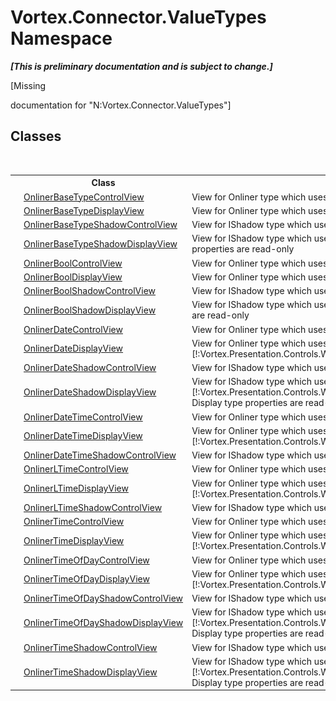 # Vortex.Connector.ValueTypes Namespace
 _**\[This is preliminary documentation and is subject to change.\]**_

\[Missing <summary> documentation for "N:Vortex.Connector.ValueTypes"\]


## Classes
&nbsp;<table><tr><th></th><th>Class</th><th>Description</th></tr><tr><td>![Public class](media/pubclass.gif "Public class")</td><td><a href="T_Vortex_Connector_ValueTypes_OnlinerBaseTypeControlView.md">OnlinerBaseTypeControlView</a></td><td>
View for Onliner type which uses <a href="T_Vortex_Presentation_Controls_Wpf_OnlineControl_OnlineControlTextBox.md">OnlineControlTextBox</a></td></tr><tr><td>![Public class](media/pubclass.gif "Public class")</td><td><a href="T_Vortex_Connector_ValueTypes_OnlinerBaseTypeDisplayView.md">OnlinerBaseTypeDisplayView</a></td><td>
View for Onliner type which uses <a href="T_Vortex_Presentation_Controls_Wpf_OnlineDisplay_OnlineDisplayTextBox.md">OnlineDisplayTextBox</a></td></tr><tr><td>![Public class](media/pubclass.gif "Public class")</td><td><a href="T_Vortex_Connector_ValueTypes_OnlinerBaseTypeShadowControlView.md">OnlinerBaseTypeShadowControlView</a></td><td>
View for IShadow type which uses <a href="T_Vortex_Presentation_Controls_Wpf_ShadowControl_ShadowControlTextBox.md">ShadowControlTextBox</a></td></tr><tr><td>![Public class](media/pubclass.gif "Public class")</td><td><a href="T_Vortex_Connector_ValueTypes_OnlinerBaseTypeShadowDisplayView.md">OnlinerBaseTypeShadowDisplayView</a></td><td>
View for IShadow type which uses <a href="T_Vortex_Presentation_Controls_Wpf_ShadowDisplay_ShadowDisplayTextBox.md">ShadowDisplayTextBox</a> Display type properties are read-only</td></tr><tr><td>![Public class](media/pubclass.gif "Public class")</td><td><a href="T_Vortex_Connector_ValueTypes_OnlinerBoolControlView.md">OnlinerBoolControlView</a></td><td>
View for Onliner type which uses <a href="T_Vortex_Presentation_Controls_Wpf_OnlineControl_OnlineControlCheckBox.md">OnlineControlCheckBox</a></td></tr><tr><td>![Public class](media/pubclass.gif "Public class")</td><td><a href="T_Vortex_Connector_ValueTypes_OnlinerBoolDisplayView.md">OnlinerBoolDisplayView</a></td><td>
View for Onliner type which uses <a href="T_Vortex_Presentation_Controls_Wpf_OnlineDisplay_OnlineDisplayCheckBox.md">OnlineDisplayCheckBox</a></td></tr><tr><td>![Public class](media/pubclass.gif "Public class")</td><td><a href="T_Vortex_Connector_ValueTypes_OnlinerBoolShadowControlView.md">OnlinerBoolShadowControlView</a></td><td>
View for IShadow type which uses <a href="T_Vortex_Presentation_Controls_Wpf_ShadowControl_ShadowControlCheckBox.md">ShadowControlCheckBox</a></td></tr><tr><td>![Public class](media/pubclass.gif "Public class")</td><td><a href="T_Vortex_Connector_ValueTypes_OnlinerBoolShadowDisplayView.md">OnlinerBoolShadowDisplayView</a></td><td>
View for IShadow type which uses <a href="T_Vortex_Presentation_Controls_Wpf_ShadowControl_ShadowControlTime.md">ShadowControlTime</a> Display type properties are read-only</td></tr><tr><td>![Public class](media/pubclass.gif "Public class")</td><td><a href="T_Vortex_Connector_ValueTypes_OnlinerDateControlView.md">OnlinerDateControlView</a></td><td>
View for Onliner type which uses <a href="T_Vortex_Presentation_Controls_Wpf_OnlineControl_OnlineControlDate.md">OnlineControlDate</a></td></tr><tr><td>![Public class](media/pubclass.gif "Public class")</td><td><a href="T_Vortex_Connector_ValueTypes_OnlinerDateDisplayView.md">OnlinerDateDisplayView</a></td><td>
View for Onliner type which uses [!:Vortex.Presentation.Controls.Wpf.OnlineDisplay.OnlineDisplayDate]</td></tr><tr><td>![Public class](media/pubclass.gif "Public class")</td><td><a href="T_Vortex_Connector_ValueTypes_OnlinerDateShadowControlView.md">OnlinerDateShadowControlView</a></td><td>
View for IShadow type which uses <a href="T_Vortex_Presentation_Controls_Wpf_ShadowControl_ShadowControlTime.md">ShadowControlTime</a></td></tr><tr><td>![Public class](media/pubclass.gif "Public class")</td><td><a href="T_Vortex_Connector_ValueTypes_OnlinerDateShadowDisplayView.md">OnlinerDateShadowDisplayView</a></td><td>
View for IShadow type which uses [!:Vortex.Presentation.Controls.Wpf.ShadowDisplay.ShadowDisplayTime] Display type properties are read-only</td></tr><tr><td>![Public class](media/pubclass.gif "Public class")</td><td><a href="T_Vortex_Connector_ValueTypes_OnlinerDateTimeControlView.md">OnlinerDateTimeControlView</a></td><td>
View for Onliner type which uses <a href="T_Vortex_Presentation_Controls_Wpf_OnlineControl_OnlineControlDateTime.md">OnlineControlDateTime</a></td></tr><tr><td>![Public class](media/pubclass.gif "Public class")</td><td><a href="T_Vortex_Connector_ValueTypes_OnlinerDateTimeDisplayView.md">OnlinerDateTimeDisplayView</a></td><td>
View for Onliner type which uses [!:Vortex.Presentation.Controls.Wpf.OnlineDisplay.OnlineDisplayDateTime]</td></tr><tr><td>![Public class](media/pubclass.gif "Public class")</td><td><a href="T_Vortex_Connector_ValueTypes_OnlinerDateTimeShadowControlView.md">OnlinerDateTimeShadowControlView</a></td><td>
View for IShadow type which uses <a href="T_Vortex_Presentation_Controls_Wpf_ShadowControl_ShadowControlDateTime.md">ShadowControlDateTime</a></td></tr><tr><td>![Public class](media/pubclass.gif "Public class")</td><td><a href="T_Vortex_Connector_ValueTypes_OnlinerLTimeControlView.md">OnlinerLTimeControlView</a></td><td>
View for Onliner type which uses <a href="T_Vortex_Presentation_Controls_Wpf_OnlineControl_OnlineControlLTime.md">OnlineControlLTime</a></td></tr><tr><td>![Public class](media/pubclass.gif "Public class")</td><td><a href="T_Vortex_Connector_ValueTypes_OnlinerLTimeDisplayView.md">OnlinerLTimeDisplayView</a></td><td>
View for Onliner type which uses [!:Vortex.Presentation.Controls.Wpf.OnlineDisplay.OnlineDisplayLTime]</td></tr><tr><td>![Public class](media/pubclass.gif "Public class")</td><td><a href="T_Vortex_Connector_ValueTypes_OnlinerLTimeShadowControlView.md">OnlinerLTimeShadowControlView</a></td><td>
View for IShadow type which uses <a href="T_Vortex_Presentation_Controls_Wpf_ShadowControl_ShadowControlLTime.md">ShadowControlLTime</a></td></tr><tr><td>![Public class](media/pubclass.gif "Public class")</td><td><a href="T_Vortex_Connector_ValueTypes_OnlinerTimeControlView.md">OnlinerTimeControlView</a></td><td>
View for Onliner type which uses <a href="T_Vortex_Presentation_Controls_Wpf_OnlineControl_OnlineControlTime.md">OnlineControlTime</a></td></tr><tr><td>![Public class](media/pubclass.gif "Public class")</td><td><a href="T_Vortex_Connector_ValueTypes_OnlinerTimeDisplayView.md">OnlinerTimeDisplayView</a></td><td>
View for Onliner type which uses [!:Vortex.Presentation.Controls.Wpf.OnlineDisplay.OnlineDisplayTime]</td></tr><tr><td>![Public class](media/pubclass.gif "Public class")</td><td><a href="T_Vortex_Connector_ValueTypes_OnlinerTimeOfDayControlView.md">OnlinerTimeOfDayControlView</a></td><td>
View for Onliner type which uses <a href="T_Vortex_Presentation_Controls_Wpf_OnlineControl_OnlineControlTimeOfDay.md">OnlineControlTimeOfDay</a></td></tr><tr><td>![Public class](media/pubclass.gif "Public class")</td><td><a href="T_Vortex_Connector_ValueTypes_OnlinerTimeOfDayDisplayView.md">OnlinerTimeOfDayDisplayView</a></td><td>
View for Onliner type which uses [!:Vortex.Presentation.Controls.Wpf.OnlineDisplay.OnlineDisplayTimeOfDay]</td></tr><tr><td>![Public class](media/pubclass.gif "Public class")</td><td><a href="T_Vortex_Connector_ValueTypes_OnlinerTimeOfDayShadowControlView.md">OnlinerTimeOfDayShadowControlView</a></td><td>
View for IShadow type which uses <a href="T_Vortex_Presentation_Controls_Wpf_ShadowControl_ShadowControlTimeOfDay.md">ShadowControlTimeOfDay</a></td></tr><tr><td>![Public class](media/pubclass.gif "Public class")</td><td><a href="T_Vortex_Connector_ValueTypes_OnlinerTimeOfDayShadowDisplayView.md">OnlinerTimeOfDayShadowDisplayView</a></td><td>
View for IShadow type which uses [!:Vortex.Presentation.Controls.Wpf.ShadowDisplay.ShadowDisplayTimeOfDay] Display type properties are read-only</td></tr><tr><td>![Public class](media/pubclass.gif "Public class")</td><td><a href="T_Vortex_Connector_ValueTypes_OnlinerTimeShadowControlView.md">OnlinerTimeShadowControlView</a></td><td>
View for IShadow type which uses <a href="T_Vortex_Presentation_Controls_Wpf_ShadowControl_ShadowControlTime.md">ShadowControlTime</a></td></tr><tr><td>![Public class](media/pubclass.gif "Public class")</td><td><a href="T_Vortex_Connector_ValueTypes_OnlinerTimeShadowDisplayView.md">OnlinerTimeShadowDisplayView</a></td><td>
View for IShadow type which uses [!:Vortex.Presentation.Controls.Wpf.ShadowDisplay.ShadowDisplayTime] Display type properties are read-only</td></tr></table>&nbsp;
